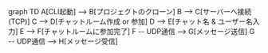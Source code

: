 graph TD
    A[CLI起動] --> B[プロジェクトのクローン]
    B --> C[サーバーへ接続 (TCP)]
    C --> D[チャットルーム作成 or 参加]
    D --> E[チャット名 & ユーザー名入力]
    E --> F[チャットルームに参加完了]
    F -- UDP通信 --> G[メッセージ送信]
    G -- UDP通信 --> H[メッセージ受信]
